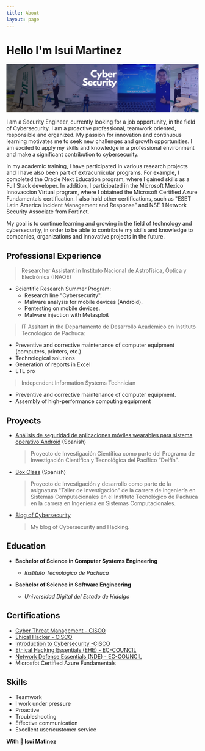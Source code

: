 ```yaml
---
title: About
layout: page
---
```

# Hello I'm Isui Martinez
![Banner](https://github.com/IsuiLugo/IsuiLugo/blob/main/Images/Banner%20Para%20LinkedIn%20Desarrollador%20De%20Software%20Moderno%20Negro%20(1).png?raw=true)

I am a Security Engineer, currently looking for a job opportunity, in the field of Cybersecurity. I am a proactive professional, teamwork oriented, responsible and organized. My passion for innovation and continuous learning motivates me to seek new challenges and growth opportunities. I am excited to apply my skills and knowledge in a professional environment and make a significant contribution to cybersecurity.  

In my academic training, I have participated in various research projects and I have also been part of extracurricular programs. For example, I completed the Oracle Next Education program, where I gained skills as a Full Stack developer. In addition, I participated in the Microsoft Mexico Innovaccion Virtual program, where I obtained the Microsoft Certified Azure Fundamentals certification. I also hold other certifications, such as "ESET Latin America Incident Management and Response" and NSE 1 Network Security Associate from Fortinet.

My goal is to continue learning and growing in the field of technology and cybersecurity, in order to be able to contribute my skills and knowledge to companies, organizations and innovative projects in the future.

## Professional Experience
> Researcher Assistant in Instituto Nacional de Astrofísica, Óptica y Electrónica (INAOE)
  - Scientific Research Summer Program:
    - Research line "Cybersecurity".
    - Malware analysis for mobile devices (Android).
    - Pentesting on mobile devices.
    - Malware injection with Metasploit
   
> IT Assitant in the Departamento de Desarrollo Académico en Instituto Tecnológico de Pachuca:
  * Preventive and corrective maintenance of computer equipment (computers, printers, etc.)
  * Technological solutions
  * Generation of reports in Excel
  * ETL pro

> Independent Information Systems Technician
  * Preventive and corrective maintenance of computer equipment.
  * Assembly of high-performance computing equipment


## Proyects
- [Análisis de seguridad de aplicaciones móviles wearables para sistema operativo Android](https://github.com/IsuiLugo/Verano-Cientifico-Delfin-INAOE-CCC-TECNM_PACHUCA) (Spanish)
  > Proyecto de Investigación Científica como parte del Programa de Investigación Científica y Tecnológica del Pacífico “Delfín”.

- [Box Class](https://www.boxclass.net) (Spanish)
  > Proyecto de Investigación y desarrollo como parte de la asignatura "Taller de Investigación" de la carrera de Ingeniería en Sistemas Computacionales en el Instituto Tecnológico de Pachuca en la carrera en Ingeniería en Sistemas Computacionales.

- [Blog of Cybersecurity](https://l19200205.wixsite.com/cybersecdevadvance/blog)
  > My blog of Cybersecurity and Hacking.

## Education

- **Bachelor of Science in Computer Systems Engineering**
  - *Instituto Tecnológico de Pachuca*

- **Bachelor of Science in Software Engineering**
  - *Universidad Digital del Estado de Hidalgo*


## Certifications
* [Cyber Threat Management - CISCO](https://www.credly.com/badges/9cd81d56-413f-40a7-90dc-ad4ad2fe1126/linked_in_profile)
* [Ehical Hacker - CISCO](https://www.credly.com/badges/f1f850ab-1dca-49eb-afaa-1ef63310b5f2/linked_in_profile)
* [Introduction to Cybersecurity -CISCO](https://www.credly.com/badges/02a23cd3-e950-4ef1-8392-7e3cfe66d952/linked_in_profile)
* [Ethical Hacking Essentials (EHE) - EC-COUNCIL](https://codered.eccouncil.org/certificate/9a7e0ba6-1f77-434f-81ec-c4ae1643f3a9?logged=false)
* [Network Defense Essentials (NDE) - EC-COUNCIL](https://codered.eccouncil.org/certificate/2a034f7d-bde4-4046-9d98-f462219a5bd6?logged=false)
* Microsfot Certified Azure Fundamentals

## Skills
* Teamwork
* I work under pressure
* Proactive
* Troubleshooting
* Effective communication
* Excellent user/customer service


**With 💙 Isui Matinez**
